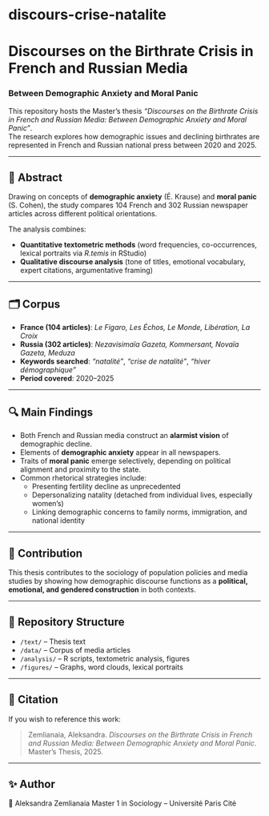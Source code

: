 # discours-crise-natalite

# Discourses on the Birthrate Crisis in French and Russian Media  
### Between Demographic Anxiety and Moral Panic  

This repository hosts the Master’s thesis *“Discourses on the Birthrate Crisis in French and Russian Media: Between Demographic Anxiety and Moral Panic”*.  
The research explores how demographic issues and declining birthrates are represented in French and Russian national press between 2020 and 2025.  

---

## 📖 Abstract
Drawing on concepts of **demographic anxiety** (É. Krause) and **moral panic** (S. Cohen), the study compares 104 French and 302 Russian newspaper articles across different political orientations.  

The analysis combines:
- **Quantitative textometric methods** (word frequencies, co-occurrences, lexical portraits via *R.temis* in RStudio)  
- **Qualitative discourse analysis** (tone of titles, emotional vocabulary, expert citations, argumentative framing)

---

## 🗂 Corpus
- **France (104 articles)**: *Le Figaro, Les Échos, Le Monde, Libération, La Croix*  
- **Russia (302 articles)**: *Nezavisimaïa Gazeta, Kommersant, Novaïa Gazeta, Meduza*  
- **Keywords searched**: *“natalité”*, *“crise de natalité”*, *“hiver démographique”*  
- **Period covered**: 2020–2025  

---

## 🔍 Main Findings
- Both French and Russian media construct an **alarmist vision** of demographic decline.  
- Elements of **demographic anxiety** appear in all newspapers.  
- Traits of **moral panic** emerge selectively, depending on political alignment and proximity to the state.  
- Common rhetorical strategies include:
  - Presenting fertility decline as unprecedented  
  - Depersonalizing natality (detached from individual lives, especially women’s)  
  - Linking demographic concerns to family norms, immigration, and national identity  

---

## 🎯 Contribution
This thesis contributes to the sociology of population policies and media studies by showing how demographic discourse functions as a **political, emotional, and gendered construction** in both contexts.  

---

## 📌 Repository Structure
- `/text/` – Thesis text 
- `/data/` – Corpus of media articles  
- `/analysis/` – R scripts, textometric analysis, figures  
- `/figures/` – Graphs, word clouds, lexical portraits  

---

## 📄 Citation
If you wish to reference this work:  
> Zemlianaia, Aleksandra. *Discourses on the Birthrate Crisis in French and Russian Media: Between Demographic Anxiety and Moral Panic*. Master’s Thesis, 2025.  

---

## ✨ Author
👤 Aleksandra Zemlianaia
Master 1 in Sociology – Université Paris Cité
